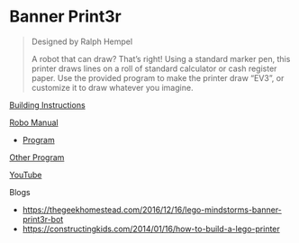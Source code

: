 # Banner Print3r

> Designed by Ralph Hempel
>
> A robot that can draw? That’s right! Using a standard marker pen, this printer draws lines on a roll of standard calculator or cash register paper. Use the provided program to make the printer draw “EV3”, or customize it to draw whatever you imagine.

[Building Instructions](https://www.lego.com/cdn/cs/set/assets/blt18fd6ecf0dc4d30f/BANNER_PRINT3R.pdf)

[Robo Manual](https://robomanuals.com/product/banner-print3r)
- [Program](https://drive.google.com/file/d/1YnNISnC9n-BjFpJ5fKx9zGbN985WMjUK/view)

[Other Program](https://drive.google.com/file/d/0BwSmKAWpoilXUGxub0QzTnhaVHc/edit)

[YouTube](https://www.youtube.com/watch?v=1LN1aF3uWss)

Blogs
- https://thegeekhomestead.com/2016/12/16/lego-mindstorms-banner-print3r-bot
- https://constructingkids.com/2014/01/16/how-to-build-a-lego-printer
